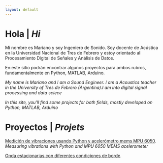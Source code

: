 ```yaml
---
layout: default
---
```

# Hola | _Hi_

Mi nombre es Mariano y soy Ingeniero de Sonido. Soy docente de Acústica en la Universidad Nacional de Tres de Febrero y estoy orientado al Procesamiento Digital de Señales y Análisis de Datos.

En este sitio podrán encontrar algunos proyectos para ambos rubros, fundamentalmente en Python, MATLAB, Arduino. 

_My name is Mariano and I am a Sound Engineer. I am a Acoustics teacher in the University of Tres de Febrero (Argentina).I am into digital signal processing and data sciece_

_In this site, you'll find some projects for both fields, mostly developed on Python, MATLAB, Arduino_

# Proyectos | _Projets_



[Medición de vibraciones usando Python y acelerómetro mems MPU 6050](http://marouxet.github.io/vibPythonMPU).
_Measuring vibrations with Python and MPU 6050 MEMS acelerometer_



[Onda estacionarias con diferentes condiciones de borde](http://marouxet.github.io/vibPythonMPU).
